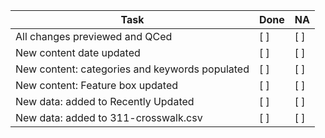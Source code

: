 | Task                                           	| Done 	| NA 	|
|------------------------------------------------	|------	|----	|
| All changes previewed and QCed                 	|  [ ]    	|  [ ]  	|
| New content date updated                       	|  [ ]    	|  [ ]  	|
| New content: categories and keywords populated 	|  [ ]    	|  [ ]  	|
| New content: Feature box updated               	|  [ ]    	|  [ ]  	|
| New data: added to Recently Updated            	|  [ ]    	|  [ ]  	|
| New data: added to 311-crosswalk.csv           	|  [ ]    	|  [ ]  	|